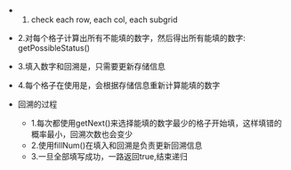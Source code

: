 - 1. check each row, each col, each subgrid
- 2.对每个格子计算出所有不能填的数字，然后得出所有能填的数字: getPossibleStatus()
- 3.填入数字和回溯是，只需要更新存储信息
- 4.每个格子在使用是，会根据存储信息重新计算能填的数字

- 回溯的过程
  - 1.每次都使用getNext()来选择能填的数字最少的格子开始填，这样填错的概率最小，回溯次数也会变少
  - 2.使用fillNum()在填入和回溯是负责更新回溯信息
  - 3.一旦全部填写成功，一路返回true,结束递归




